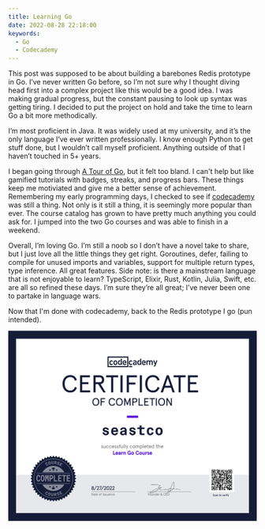 ```yaml
---
title: Learning Go
date: 2022-08-28 22:18:00
keywords:
  - Go
  - Codecademy 
---
```


This post was supposed to be about building a barebones Redis prototype in Go. I’ve never written Go before, so I’m not sure why I thought diving head first into a complex project like this would be a good idea. I was making gradual progress, but the constant pausing to look up syntax was getting tiring. I decided to put the project on hold and take the time to learn Go a bit more methodically. 

I’m most proficient in Java. It was widely used at my university, and it’s the only language I’ve ever written professionally. I know enough Python to get stuff done, but I wouldn’t call myself proficient. Anything outside of that I haven’t touched in 5+ years.

I began going through [A Tour of Go](https://go.dev/tour/list), but it felt too bland. I can't help but like gamified tutorials with badges, streaks, and progress bars. These things keep me motiviated and give me a better sense of achievement. Remembering my early programming days, I checked to see if [codecademy](https://www.codecademy.com) was still a thing. Not only is it still a thing, it is seemingly more popular than ever. The course catalog has grown to have pretty much anything you could ask for. I jumped into the two Go courses and was able to finish in a weekend.

Overall, I’m loving Go. I’m still a noob so I don’t have a novel take to share, but I just love all the little things they get right. Goroutines, defer, failing to compile for unused imports and variables, support for multiple return types, type inference. All great features. Side note: is there a mainstream language that is not enjoyable to learn? TypeScript, Elixir, Rust, Kotlin, Julia, Swift, etc. are all so refined these days. I’m sure they’re all great; I’ve never been one to partake in language wars.

Now that I'm done with codecademy, back to the Redis prototype I go (pun intended).

![Certificate](images/learning-go-certificate.png)
